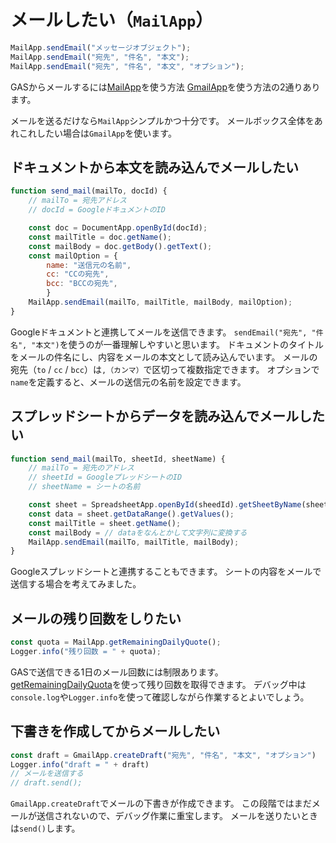 # メールしたい（``MailApp``）

```js
MailApp.sendEmail("メッセージオブジェクト");
MailApp.sendEmail("宛先", "件名", "本文");
MailApp.sendEmail("宛先", "件名", "本文", "オプション");
```

GASからメールするには[MailApp](https://developers.google.com/apps-script/reference/mail/mail-app)を使う方法
[GmailApp](https://developers.google.com/apps-script/reference/gmail/gmail-app)を使う方法の2通りあります。

メールを送るだけなら``MailApp``シンプルかつ十分です。
メールボックス全体をあれこれしたい場合は``GmailApp``を使います。

## ドキュメントから本文を読み込んでメールしたい

```js
function send_mail(mailTo, docId) {
    // mailTo = 宛先アドレス
    // docId = GoogleドキュメントのID

    const doc = DocumentApp.openById(docId);
    const mailTitle = doc.getName();
    const mailBody = doc.getBody().getText();
    const mailOption = {
        name: "送信元の名前",
        cc: "CCの宛先",
        bcc: "BCCの宛先",
        }
    MailApp.sendEmail(mailTo, mailTitle, mailBody, mailOption);
}
```

Googleドキュメントと連携してメールを送信できます。
``sendEmail("宛先", "件名", "本文")``を使うのが一番理解しやすいと思います。
ドキュメントのタイトルをメールの件名にし、内容をメールの本文として読み込んでいます。
メールの宛先（``to`` / ``cc`` / ``bcc``）は``,（カンマ）``で区切って複数指定できます。
オプションで``name``を定義すると、メールの送信元の名前を設定できます。

## スプレッドシートからデータを読み込んでメールしたい

```js
function send_mail(mailTo, sheetId, sheetName) {
    // mailTo = 宛先のアドレス
    // sheetId = GoogleプレッドシートのID
    // sheetName = シートの名前

    const sheet = SpreadsheetApp.openById(sheedId).getSheetByName(sheetName);
    const data = sheet.getDataRange().getValues();
    const mailTitle = sheet.getName();
    const mailBody = // dataをなんとかして文字列に変換する
    MailApp.sendEmail(mailTo, mailTitle, mailBody);
}
```

Googleスプレッドシートと連携することもできます。
シートの内容をメールで送信する場合を考えてみました。

## メールの残り回数をしりたい

```js
const quota = MailApp.getRemainingDailyQuote();
Logger.info("残り回数 = " + quota);
```

GASで送信できる1日のメール回数には制限あります。
[getRemainingDailyQuota](https://developers.google.com/apps-script/reference/mail/mail-app?hl=ja#getremainingdailyquota)を使って残り回数を取得できます。
デバッグ中は``console.log``や``Logger.info``を使って確認しながら作業するとよいでしょう。

## 下書きを作成してからメールしたい

```js
const draft = GmailApp.createDraft("宛先", "件名", "本文", "オプション")
Logger.info("draft = " + draft)
// メールを送信する
// draft.send();
```

``GmailApp.createDraft``でメールの下書きが作成できます。
この段階ではまだメールが送信されないので、デバッグ作業に重宝します。
メールを送りたいときは``send()``します。
